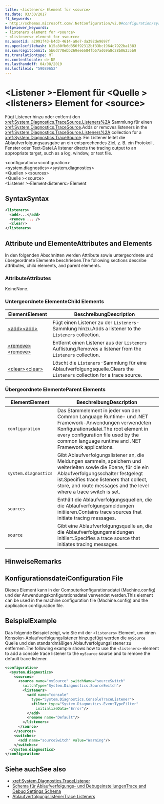 ```yaml
---
title: <listeners> Element für <source>
ms.date: 03/30/2017
f1_keywords:
- http://schemas.microsoft.com/.NetConfiguration/v2.0#configuration/system.diagnostics/sources/source/listeners
helpviewer_keywords:
- listeners element for <source>
- <listeners> element for <source>
ms.assetid: a2991f43-b4d3-4614-a8e7-da392de9697f
ms.openlocfilehash: b15a30fb6d356f92312bf33bc1964c7922ba1383
ms.sourcegitcommit: 5b6d778ebb269ee6684fb57ad69a8c28b06235b9
ms.translationtype: MT
ms.contentlocale: de-DE
ms.lasthandoff: 04/08/2019
ms.locfileid: "59089652"
---
```

# <a name="listeners-element-for-source"></a><span data-ttu-id="49796-102">\<Listener >-Element für \<Quelle ></span><span class="sxs-lookup"><span data-stu-id="49796-102">\<listeners> Element for \<source></span></span>
<span data-ttu-id="49796-103">Fügt Listener hinzu oder entfernt den <xref:System.Diagnostics.TraceSource.Listeners%2A> Sammlung für einen <xref:System.Diagnostics.TraceSource>.</span><span class="sxs-lookup"><span data-stu-id="49796-103">Adds or removes listeners in the <xref:System.Diagnostics.TraceSource.Listeners%2A> collection for a <xref:System.Diagnostics.TraceSource>.</span></span> <span data-ttu-id="49796-104">Ein Listener leitet die Ablaufverfolgungsausgabe an ein entsprechendes Ziel, z. B. ein Protokoll, Fenster oder Text-Datei.</span><span class="sxs-lookup"><span data-stu-id="49796-104">A listener directs the tracing output to an appropriate target, such as a log, window, or text file.</span></span>  
  
 <span data-ttu-id="49796-105">\<configuration></span><span class="sxs-lookup"><span data-stu-id="49796-105">\<configuration></span></span>  
<span data-ttu-id="49796-106">\<system.diagnostics></span><span class="sxs-lookup"><span data-stu-id="49796-106">\<system.diagnostics></span></span>  
<span data-ttu-id="49796-107">\<Quellen ></span><span class="sxs-lookup"><span data-stu-id="49796-107">\<sources></span></span>  
<span data-ttu-id="49796-108">\<Quelle ></span><span class="sxs-lookup"><span data-stu-id="49796-108">\<source></span></span>  
<span data-ttu-id="49796-109">\<Listener >-Element</span><span class="sxs-lookup"><span data-stu-id="49796-109">\<listeners> Element</span></span>  
  
## <a name="syntax"></a><span data-ttu-id="49796-110">Syntax</span><span class="sxs-lookup"><span data-stu-id="49796-110">Syntax</span></span>  
  
```xml  
<listeners>   
  <add>...</add>  
  <remove ... />  
  <clear/>  
</listeners>  
```  
  
## <a name="attributes-and-elements"></a><span data-ttu-id="49796-111">Attribute und Elemente</span><span class="sxs-lookup"><span data-stu-id="49796-111">Attributes and Elements</span></span>  
 <span data-ttu-id="49796-112">In den folgenden Abschnitten werden Attribute sowie untergeordnete und übergeordnete Elemente beschrieben.</span><span class="sxs-lookup"><span data-stu-id="49796-112">The following sections describe attributes, child elements, and parent elements.</span></span>  
  
### <a name="attributes"></a><span data-ttu-id="49796-113">Attribute</span><span class="sxs-lookup"><span data-stu-id="49796-113">Attributes</span></span>  
 <span data-ttu-id="49796-114">Keine</span><span class="sxs-lookup"><span data-stu-id="49796-114">None.</span></span>  
  
### <a name="child-elements"></a><span data-ttu-id="49796-115">Untergeordnete Elemente</span><span class="sxs-lookup"><span data-stu-id="49796-115">Child Elements</span></span>  
  
|<span data-ttu-id="49796-116">Element</span><span class="sxs-lookup"><span data-stu-id="49796-116">Element</span></span>|<span data-ttu-id="49796-117">Beschreibung</span><span class="sxs-lookup"><span data-stu-id="49796-117">Description</span></span>|  
|-------------|-----------------|  
|[<span data-ttu-id="49796-118">\<add></span><span class="sxs-lookup"><span data-stu-id="49796-118">\<add></span></span>](../../../../../docs/framework/configure-apps/file-schema/trace-debug/add-element-for-listeners-for-source.md)|<span data-ttu-id="49796-119">Fügt einen Listener zu der `Listeners`-Sammlung hinzu.</span><span class="sxs-lookup"><span data-stu-id="49796-119">Adds a listener to the `Listeners` collection.</span></span>|  
|[<span data-ttu-id="49796-120">\<remove></span><span class="sxs-lookup"><span data-stu-id="49796-120">\<remove></span></span>](../../../../../docs/framework/configure-apps/file-schema/trace-debug/remove-element-for-listeners-for-source.md)|<span data-ttu-id="49796-121">Entfernt einen Listener aus der `Listeners` Auflistung.</span><span class="sxs-lookup"><span data-stu-id="49796-121">Removes a listener from the `Listeners` collection.</span></span>|  
|[<span data-ttu-id="49796-122">\<clear></span><span class="sxs-lookup"><span data-stu-id="49796-122">\<clear></span></span>](../../../../../docs/framework/configure-apps/file-schema/trace-debug/clear-element-for-listeners-for-source.md)|<span data-ttu-id="49796-123">Löscht die `Listeners`-Sammlung für eine Ablaufverfolgungsquelle.</span><span class="sxs-lookup"><span data-stu-id="49796-123">Clears the `Listeners` collection for a trace source.</span></span>|  
  
### <a name="parent-elements"></a><span data-ttu-id="49796-124">Übergeordnete Elemente</span><span class="sxs-lookup"><span data-stu-id="49796-124">Parent Elements</span></span>  
  
|<span data-ttu-id="49796-125">Element</span><span class="sxs-lookup"><span data-stu-id="49796-125">Element</span></span>|<span data-ttu-id="49796-126">Beschreibung</span><span class="sxs-lookup"><span data-stu-id="49796-126">Description</span></span>|  
|-------------|-----------------|  
|`configuration`|<span data-ttu-id="49796-127">Das Stammelement in jeder von den Common Language Runtime- und .NET Framework-Anwendungen verwendeten Konfigurationsdatei.</span><span class="sxs-lookup"><span data-stu-id="49796-127">The root element in every configuration file used by the common language runtime and .NET Framework applications.</span></span>|  
|`system.diagnostics`|<span data-ttu-id="49796-128">Gibt Ablaufverfolgungslistener an, die Meldungen sammeln, speichern und weiterleiten sowie die Ebene, für die ein Ablaufverfolgungsschalter festgelegt ist.</span><span class="sxs-lookup"><span data-stu-id="49796-128">Specifies trace listeners that collect, store, and route messages and the level where a trace switch is set.</span></span>|  
|`sources`|<span data-ttu-id="49796-129">Enthält die Ablaufverfolgungsquellen, die die Ablaufverfolgungsmeldungen initiieren.</span><span class="sxs-lookup"><span data-stu-id="49796-129">Contains trace sources that initiate tracing messages.</span></span>|  
|`source`|<span data-ttu-id="49796-130">Gibt eine Ablaufverfolgungsquelle an, die die Ablaufverfolgungsmeldungen initiiert.</span><span class="sxs-lookup"><span data-stu-id="49796-130">Specifies a trace source that initiates tracing messages.</span></span>|  
  
## <a name="remarks"></a><span data-ttu-id="49796-131">Hinweise</span><span class="sxs-lookup"><span data-stu-id="49796-131">Remarks</span></span>  
  
## <a name="configuration-file"></a><span data-ttu-id="49796-132">Konfigurationsdatei</span><span class="sxs-lookup"><span data-stu-id="49796-132">Configuration File</span></span>  
 <span data-ttu-id="49796-133">Dieses Element kann in der Computerkonfigurationsdatei (Machine.config) und der Anwendungskonfigurationsdatei verwendet werden.</span><span class="sxs-lookup"><span data-stu-id="49796-133">This element can be used in the machine configuration file (Machine.config) and the application configuration file.</span></span>  
  
## <a name="example"></a><span data-ttu-id="49796-134">Beispiel</span><span class="sxs-lookup"><span data-stu-id="49796-134">Example</span></span>  
 <span data-ttu-id="49796-135">Das folgende Beispiel zeigt, wie Sie mit der `<listeners>` Element, um einen Konsolen-Ablaufverfolgungslistener hinzugefügt werden die `mySource` Quelle und den standardmäßigen Ablaufverfolgungslistener zu entfernen.</span><span class="sxs-lookup"><span data-stu-id="49796-135">The following example shows how to use the `<listeners>` element to add a console trace listener to the `mySource` source and to remove the default trace listener.</span></span>  
  
```xml  
<configuration>  
  <system.diagnostics>  
    <sources>  
      <source name="mySource" switchName="sourceSwitch"   
        switchType="System.Diagnostics.SourceSwitch">  
        <listeners>  
          <add name="console"   
            type="System.Diagnostics.ConsoleTraceListener">  
            <filter type="System.Diagnostics.EventTypeFilter"   
              initializeData="Error"/>  
          </add>  
          <remove name="Default"/>  
        </listeners>  
      </source>  
    </sources>  
    <switches>  
      <add name="sourceSwitch" value="Warning"/>  
    </switches>  
  </system.diagnostics>  
</configuration>  
```  
  
## <a name="see-also"></a><span data-ttu-id="49796-136">Siehe auch</span><span class="sxs-lookup"><span data-stu-id="49796-136">See also</span></span>

- <xref:System.Diagnostics.TraceListener>
- [<span data-ttu-id="49796-137">Schema für Ablaufverfolgungs- und Debugeinstellungen</span><span class="sxs-lookup"><span data-stu-id="49796-137">Trace and Debug Settings Schema</span></span>](../../../../../docs/framework/configure-apps/file-schema/trace-debug/index.md)
- [<span data-ttu-id="49796-138">Ablaufverfolgungslistener</span><span class="sxs-lookup"><span data-stu-id="49796-138">Trace Listeners</span></span>](../../../../../docs/framework/debug-trace-profile/trace-listeners.md)
